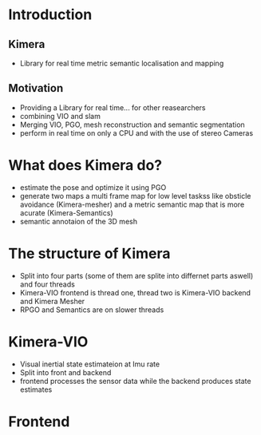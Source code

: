 # Introduction 
## Kimera 
- Library for real time metric semantic localisation and mapping
## Motivation 
- Providing a Library for real time... for other reasearchers 
- combining VIO and slam
- Merging VIO, PGO, mesh reconstruction and semantic segmentation
- perform in real time on only a CPU and with the use of stereo Cameras


# What does Kimera do? 
- estimate the pose and optimize it using PGO
- generate two maps a multi frame map for low level taskss like obsticle avoidance (Kimera-mesher) and a metric semantic map that is more acurate (Kimera-Semantics)
- semantic annotaion of the 3D mesh

# The structure of Kimera
- Split into four parts (some of them are splite into differnet parts aswell) and four threads 
- Kimera-VIO frontend is thread one, thread two is Kimera-VIO backend and Kimera Mesher
- RPGO and Semantics are on slower threads

# Kimera-VIO
- Visual inertial state estimateion at Imu rate
- Split into front and backend 
- frontend processes the sensor data while the backend produces state estimates
# Frontend 

